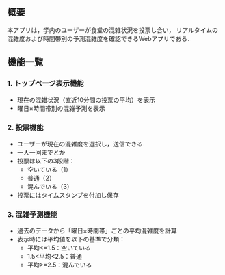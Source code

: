 ## 概要
本アプリは，学内のユーザーが食堂の混雑状況を投票し合い，
リアルタイムの混雑度および時間帯別の予測混雑度を確認できるWebアプリである．

## 機能一覧
### 1. トップページ表示機能
- 現在の混雑状況（直近10分間の投票の平均）を表示
- 曜日×時間帯別の混雑予測を表示

### 2. 投票機能
- ユーザーが現在の混雑度を選択し，送信できる
- 一人一回までとか
- 投票は以下の3段階：
    - 空いている（1）
    - 普通（2）
    - 混んでいる（3）
- 投票にはタイムスタンプを付加し保存

### 3. 混雑予測機能
- 過去のデータから「曜日×時間帯」ごとの平均混雑度を計算
- 表示時には平均値を以下の基準で分類：
    - 平均<=1.5：空いている
    - 1.5<平均<2.5：普通
    - 平均>=2.5：混んでいる